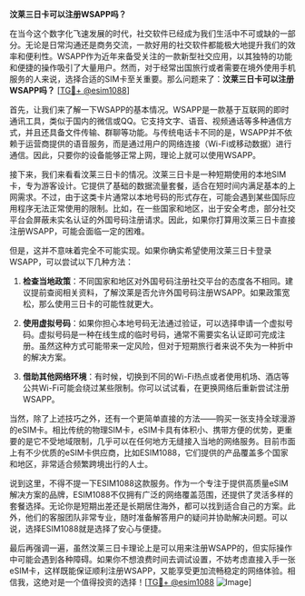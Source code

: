 **汶莱三日卡可以注册WSAPP吗？**

在当今这个数字化飞速发展的时代，社交软件已经成为我们生活中不可或缺的一部分。无论是日常沟通还是商务交流，一款好用的社交软件都能极大地提升我们的效率和便利性。WSAPP作为近年来备受关注的一款新型社交应用，以其独特的功能和便捷的操作吸引了大量用户。然而，对于经常出国旅行或者需要在境外使用手机服务的人来说，选择合适的SIM卡至关重要。那么问题来了：**汶莱三日卡可以注册WSAPP吗？** [[TG💪+ @esim1088](https://t.me/s/esim1088)]

首先，让我们来了解一下WSAPP的基本情况。WSAPP是一款基于互联网的即时通讯工具，类似于国内的微信或QQ。它支持文字、语音、视频通话等多种通信方式，并且还具备文件传输、群聊等功能。与传统电话卡不同的是，WSAPP并不依赖于运营商提供的语音服务，而是通过用户的网络连接（Wi-Fi或移动数据）进行通信。因此，只要你的设备能够正常上网，理论上就可以使用WSAPP。

接下来，我们来看看汶莱三日卡的情况。汶莱三日卡是一种短期使用的本地SIM卡，专为游客设计。它提供了基础的数据流量套餐，适合在短时间内满足基本的上网需求。不过，由于这类卡片通常以本地号码的形式存在，可能会遇到某些国际应用程序无法正常使用的限制。比如，在一些国家和地区，出于安全考虑，部分社交平台会屏蔽未实名认证的外国号码注册请求。因此，如果你打算用汶莱三日卡直接注册WSAPP，可能会面临一定的困难。

但是，这并不意味着完全不可能实现。如果你确实希望使用汶莱三日卡登录WSAPP，可以尝试以下几种方法：

1. **检查当地政策**：不同国家和地区对外国号码注册社交平台的态度各不相同。建议提前查阅相关资料，了解汶莱是否允许外国号码注册WSAPP。如果政策宽松，那么使用三日卡的可能性就更大。
   
2. **使用虚拟号码**：如果你担心本地号码无法通过验证，可以选择申请一个虚拟号码。虚拟号码是一种在线生成的临时号码，通常不需要实名认证即可完成注册。虽然这种方式可能带来一定风险，但对于短期旅行者来说不失为一种折中的解决方案。

3. **借助其他网络环境**：有时候，切换到不同的Wi-Fi热点或者使用机场、酒店等公共Wi-Fi可能会绕过某些限制。你可以试试看，在更换网络后重新尝试注册WSAPP。

当然，除了上述技巧之外，还有一个更简单直接的方法——购买一张支持全球漫游的eSIM卡。相比传统的物理SIM卡，eSIM卡具有体积小、携带方便的优势，更重要的是它不受地域限制，几乎可以在任何地方无缝接入当地的网络服务。目前市面上有不少优质的eSIM卡供应商，比如ESIM1088，它们提供的产品覆盖多个国家和地区，非常适合频繁跨境出行的人士。

说到这里，不得不提一下ESIM1088这款服务。作为一个专注于提供高质量eSIM解决方案的品牌，ESIM1088不仅拥有广泛的网络覆盖范围，还提供了灵活多样的套餐选择。无论你是短期出差还是长期居住海外，都可以找到适合自己的方案。此外，他们的客服团队非常专业，随时准备解答用户的疑问并协助解决问题。可以说，选择ESIM1088就是选择了安心与便捷。

最后再强调一遍，虽然汶莱三日卡理论上是可以用来注册WSAPP的，但实际操作中可能会遇到各种障碍。如果你不想浪费时间去调试设置，不妨考虑直接入手一张eSIM卡，这样既能保证顺利注册WSAPP，又能享受更加流畅稳定的网络体验。相信我，这绝对是一个值得投资的选择！[[TG💪+ @esim1088](https://t.me/s/esim1088) ![Image](https://i.postimg.cc/4NQfJmqS/Snipaste-2025-05-13-00-14-12.png)]